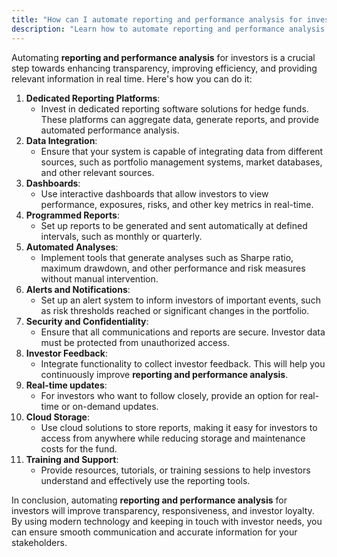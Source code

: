 ```yaml
---
title: "How can I automate reporting and performance analysis for investors?"
description: "Learn how to automate reporting and performance analysis for investors with dedicated platforms, data integration, interactive dashboards, programmed reports, automated analyses, alerts, security, investor feedback, real-time updates, cloud storage, training, and support. Improve transparency, responsiveness, and investor loyalty."
---
```




Automating **reporting and performance analysis** for investors is a crucial step towards enhancing transparency, improving efficiency, and providing relevant information in real time. Here's how you can do it:

1. **Dedicated Reporting Platforms**:
    - Invest in dedicated reporting software solutions for hedge funds. These platforms can aggregate data, generate reports, and provide automated performance analysis.
2. **Data Integration**:
    - Ensure that your system is capable of integrating data from different sources, such as portfolio management systems, market databases, and other relevant sources.
3. **Dashboards**:
    - Use interactive dashboards that allow investors to view performance, exposures, risks, and other key metrics in real-time.
4. **Programmed Reports**:
    - Set up reports to be generated and sent automatically at defined intervals, such as monthly or quarterly.
5. **Automated Analyses**:
    - Implement tools that generate analyses such as Sharpe ratio, maximum drawdown, and other performance and risk measures without manual intervention.
6. **Alerts and Notifications**:
    - Set up an alert system to inform investors of important events, such as risk thresholds reached or significant changes in the portfolio.
7. **Security and Confidentiality**:
    - Ensure that all communications and reports are secure. Investor data must be protected from unauthorized access.
8. **Investor Feedback**:
    - Integrate functionality to collect investor feedback. This will help you continuously improve **reporting and performance analysis**.
9. **Real-time updates**:
    - For investors who want to follow closely, provide an option for real-time or on-demand updates.
10. **Cloud Storage**:
    - Use cloud solutions to store reports, making it easy for investors to access from anywhere while reducing storage and maintenance costs for the fund.
11. **Training and Support**:
    - Provide resources, tutorials, or training sessions to help investors understand and effectively use the reporting tools.

In conclusion, automating **reporting and performance analysis** for investors will improve transparency, responsiveness, and investor loyalty. By using modern technology and keeping in touch with investor needs, you can ensure smooth communication and accurate information for your stakeholders.

